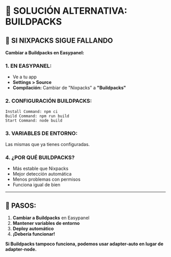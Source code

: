# 🚀 SOLUCIÓN ALTERNATIVA: BUILDPACKS

## 🚨 SI NIXPACKS SIGUE FALLANDO

**Cambiar a Buildpacks en Easypanel:**

### **1. EN EASYPANEL:**
- Ve a tu app
- **Settings > Source**
- **Compilación:** Cambiar de "Nixpacks" a **"Buildpacks"**

### **2. CONFIGURACIÓN BUILDPACKS:**
```
Install Command: npm ci
Build Command: npm run build
Start Command: node build
```

### **3. VARIABLES DE ENTORNO:**
Las mismas que ya tienes configuradas.

### **4. ¿POR QUÉ BUILDPACKS?**
- Más estable que Nixpacks
- Mejor detección automática
- Menos problemas con permisos
- Funciona igual de bien

---

## 🎯 **PASOS:**

1. **Cambiar a Buildpacks** en Easypanel
2. **Mantener variables de entorno**
3. **Deploy automático**
4. **¡Debería funcionar!**

**Si Buildpacks tampoco funciona, podemos usar adapter-auto en lugar de adapter-node.** 